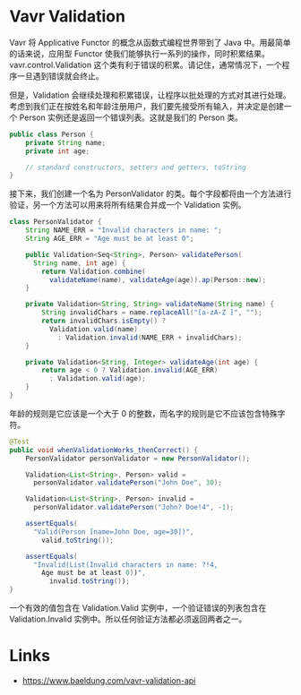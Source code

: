 # Vavr Validation

Vavr 将 Applicative Functor 的概念从函数式编程世界带到了 Java 中。用最简单的话来说，应用型 Functor 使我们能够执行一系列的操作，同时积累结果。vavr.control.Validation 这个类有利于错误的积累。请记住，通常情况下，一个程序一旦遇到错误就会终止。

但是，Validation 会继续处理和积累错误，让程序以批处理的方式对其进行处理。考虑到我们正在按姓名和年龄注册用户，我们要先接受所有输入，并决定是创建一个 Person 实例还是返回一个错误列表。这就是我们的 Person 类。

```java
public class Person {
    private String name;
    private int age;

    // standard constructors, setters and getters, toString
}
```

接下来，我们创建一个名为 PersonValidator 的类。每个字段都将由一个方法进行验证，另一个方法可以用来将所有结果合并成一个 Validation 实例。

```java
class PersonValidator {
    String NAME_ERR = "Invalid characters in name: ";
    String AGE_ERR = "Age must be at least 0";

    public Validation<Seq<String>, Person> validatePerson(
      String name, int age) {
        return Validation.combine(
          validateName(name), validateAge(age)).ap(Person::new);
    }

    private Validation<String, String> validateName(String name) {
        String invalidChars = name.replaceAll("[a-zA-Z ]", "");
        return invalidChars.isEmpty() ?
          Validation.valid(name)
            : Validation.invalid(NAME_ERR + invalidChars);
    }

    private Validation<String, Integer> validateAge(int age) {
        return age < 0 ? Validation.invalid(AGE_ERR)
          : Validation.valid(age);
    }
}
```

年龄的规则是它应该是一个大于 0 的整数，而名字的规则是它不应该包含特殊字符。

```java
@Test
public void whenValidationWorks_thenCorrect() {
    PersonValidator personValidator = new PersonValidator();

    Validation<List<String>, Person> valid =
      personValidator.validatePerson("John Doe", 30);

    Validation<List<String>, Person> invalid =
      personValidator.validatePerson("John? Doe!4", -1);

    assertEquals(
      "Valid(Person [name=John Doe, age=30])",
        valid.toString());

    assertEquals(
      "Invalid(List(Invalid characters in name: ?!4,
        Age must be at least 0))",
          invalid.toString());
}
```

一个有效的值包含在 Validation.Valid 实例中，一个验证错误的列表包含在 Validation.Invalid 实例中。所以任何验证方法都必须返回两者之一。

# Links

- https://www.baeldung.com/vavr-validation-api
